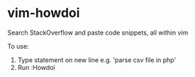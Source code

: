 vim-howdoi
==========

Search StackOverflow and paste code snippets, all within vim

To use:

1. Type statement on new line e.g. 'parse csv file in php'
2. Run :Howdoi
